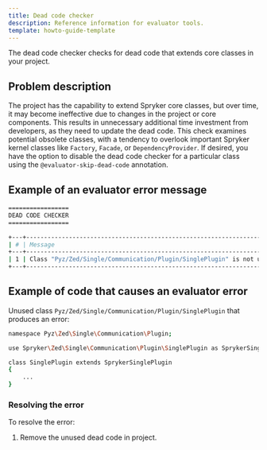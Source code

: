 ```yaml
---
title: Dead code checker
description: Reference information for evaluator tools.
template: howto-guide-template
---
```


The dead code checker checks for dead code that extends core classes in your project.

## Problem description

The project has the capability to extend Spryker core classes, but over time, it may become ineffective due to changes in the project or core components.
This results in unnecessary additional time investment from developers, as they need to update the dead code.
This check examines potential obsolete classes, with a tendency to overlook important Spryker kernel classes like `Factory`, `Facade`, or `DependencyProvider`.
If desired, you have the option to disable the dead code checker for a particular class using the `@evaluator-skip-dead-code` annotation.

## Example of an evaluator error message

```bash
=================
DEAD CODE CHECKER
=================

+---+---------------------------------------------------------------------------------+--------------------------------------------------+
| # | Message                                                                         | Target                                           |
+---+---------------------------------------------------------------------------------+--------------------------------------------------+
| 1 | Class "Pyz/Zed/Single/Communication/Plugin/SinglePlugin" is not used in project | Pyz/Zed/Single/Communication/Plugin/SinglePlugin |
+---+---------------------------------------------------------------------------------+--------------------------------------------------+
```

## Example of code that causes an evaluator error

Unused class `Pyz/Zed/Single/Communication/Plugin/SinglePlugin` that produces an error:

```bash
namespace Pyz\Zed\Single\Communication\Plugin;

use Spryker\Zed\Single\Communication\Plugin\SinglePlugin as SprykerSinglePlugin;

class SinglePlugin extends SprykerSinglePlugin
{
    ...
}
```

### Resolving the error

To resolve the error:

1. Remove the unused dead code in project.
